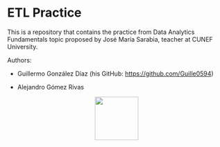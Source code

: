 # ETL Practice
This is a repository that contains the practice from Data Analytics Fundamentals topic proposed by José María Sarabia, teacher at CUNEF University. 

Authors:

- Guillermo González Díaz (his GitHub: https://github.com/Guille0594)

- Alejandro Gómez Rivas

<p align="center">
  <img src="https://masterfinanzas.cunef.edu/images/logo.png" width="100" />
</p>